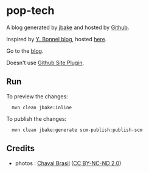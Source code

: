 pop-tech
========

A blog generated by [jbake](http://jbake.org) and hosted by [Github](https://github.com/).

Inspired by [Y. Bonnel blog](http://www.ybonnel.fr/), hosted [here](https://github.com/ybonnel/blog).

Go to the [blog](http://atao60.github.io/pop-tech).

Doesn't use [Github Site Plugin](http://github.com/github/maven-plugins).

Run
------

To preview the changes:

      mvn clean jbake:inline

To publish the changes:
	  
	  mvn clean jbake:generate scm-publish:publish-scm

Credits
------

* photos : [Chaval Brasil](https://www.flickr.com/photos/chavals/) ([CC BY-NC-ND 2.0](https://creativecommons.org/licenses/by-nc-nd/2.0/))